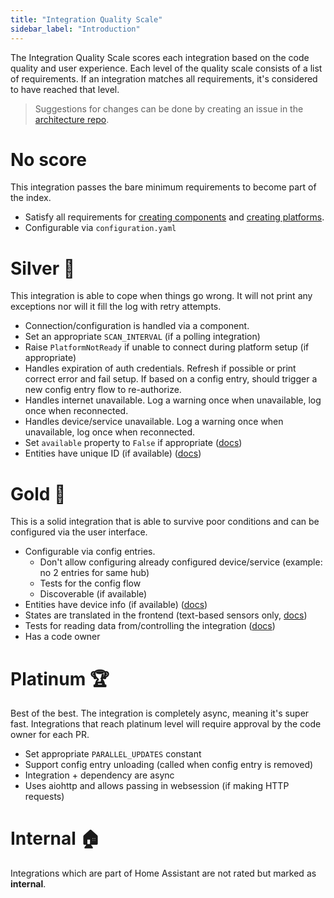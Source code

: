 ```yaml
---
title: "Integration Quality Scale"
sidebar_label: "Introduction"
---
```


The Integration Quality Scale scores each integration based on the code quality and user experience. Each level of the quality scale consists of a list of requirements. If an integration matches all requirements, it's considered to have reached that level.

> Suggestions for changes can be done by creating an issue in the [architecture repo](https://github.com/home-assistant/architecture/issues/).

# No score

This integration passes the bare minimum requirements to become part of the index.

 - Satisfy all requirements for [creating components](creating_component_code_review.md) and [creating platforms](creating_platform_code_review.md).
 - Configurable via `configuration.yaml`

# Silver 🥈

This integration is able to cope when things go wrong. It will not print any exceptions nor will it fill the log with retry attempts.

- Connection/configuration is handled via a component.
- Set an appropriate `SCAN_INTERVAL` (if a polling integration)
- Raise `PlatformNotReady` if unable to connect during platform setup (if appropriate)
- Handles expiration of auth credentials. Refresh if possible or print correct error and fail setup. If based on a config entry, should trigger a new config entry flow to re-authorize.
- Handles internet unavailable. Log a warning once when unavailable, log once when reconnected.
- Handles device/service unavailable. Log a warning once when unavailable, log once when reconnected.
- Set `available` property to `False` if appropriate ([docs](entity_index.md#generic-properties))
- Entities have unique ID (if available) ([docs](entity_registry_index.md#unique-id-requirements))

# Gold 🥇

This is a solid integration that is able to survive poor conditions and can be configured via the user interface.

- Configurable via config entries.
  - Don't allow configuring already configured device/service (example: no 2 entries for same hub)
  - Tests for the config flow
  - Discoverable (if available)
- Entities have device info (if available) ([docs](device_registry_index.md#defining-devices))
- States are translated in the frontend (text-based sensors only, [docs](internationalization_index.md))
- Tests for reading data from/controlling the integration ([docs](development_testing.md))
- Has a code owner

# Platinum 🏆

Best of the best. The integration is completely async, meaning it's super fast. Integrations that reach platinum level will require  approval by the code owner for each PR.

- Set appropriate `PARALLEL_UPDATES` constant
- Support config entry unloading (called when config entry is removed)
- Integration + dependency are async
- Uses aiohttp and allows passing in websession (if making HTTP requests)

# Internal 🏠

Integrations which are part of Home Assistant are not rated but marked as **internal**.

